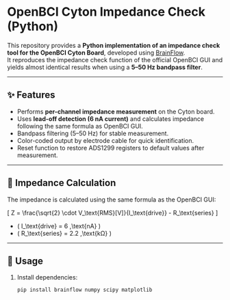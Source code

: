 # OpenBCI Cyton Impedance Check (Python)

This repository provides a **Python implementation of an impedance check tool for the OpenBCI Cyton Board**, developed using [BrainFlow](https://brainflow.org/).  
It reproduces the impedance check function of the official OpenBCI GUI and yields almost identical results when using a **5–50 Hz bandpass filter**.

---

## ✨ Features
- Performs **per-channel impedance measurement** on the Cyton board.
- Uses **lead-off detection (6 nA current)** and calculates impedance following the same formula as OpenBCI GUI.
- Bandpass filtering (5–50 Hz) for stable measurement.
- Color-coded output by electrode cable for quick identification.
- Reset function to restore ADS1299 registers to default values after measurement.

---

## 🧮 Impedance Calculation
The impedance is calculated using the same formula as the OpenBCI GUI:

\[
Z = \frac{\sqrt{2} \cdot V_\text{RMS}[V]}{I_\text{drive}} - R_\text{series}
\]

- \( I_\text{drive} = 6 \,\text{nA} \)  
- \( R_\text{series} = 2.2 \,\text{kΩ} \)  

---

## 🚀 Usage

1. Install dependencies:
   ```bash
   pip install brainflow numpy scipy matplotlib
